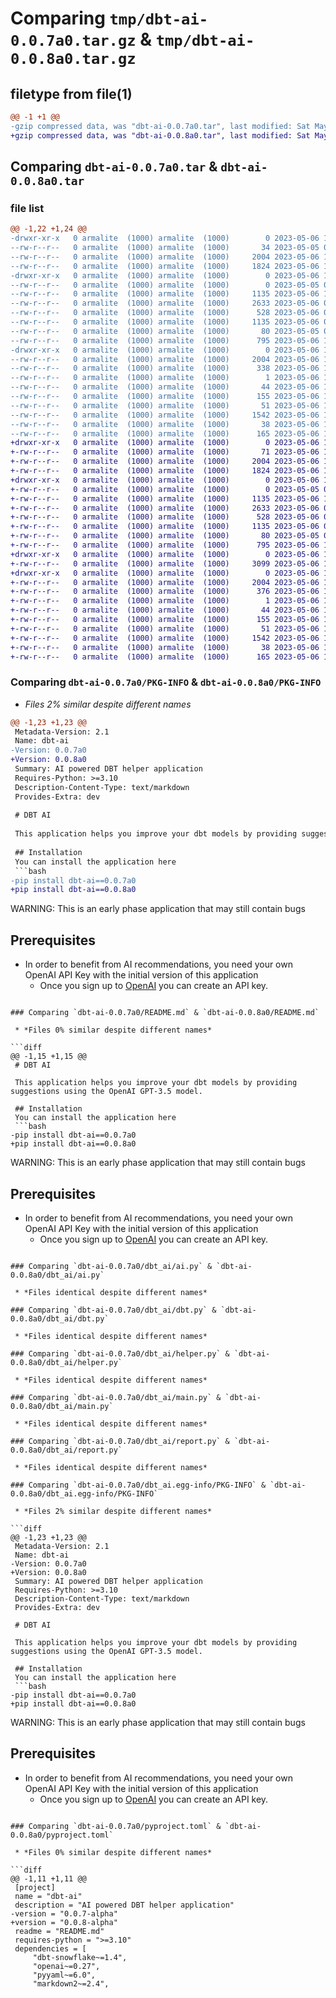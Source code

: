 # Comparing `tmp/dbt-ai-0.0.7a0.tar.gz` & `tmp/dbt-ai-0.0.8a0.tar.gz`

## filetype from file(1)

```diff
@@ -1 +1 @@
-gzip compressed data, was "dbt-ai-0.0.7a0.tar", last modified: Sat May  6 12:58:58 2023, max compression
+gzip compressed data, was "dbt-ai-0.0.8a0.tar", last modified: Sat May  6 13:05:57 2023, max compression
```

## Comparing `dbt-ai-0.0.7a0.tar` & `dbt-ai-0.0.8a0.tar`

### file list

```diff
@@ -1,22 +1,24 @@
-drwxr-xr-x   0 armalite  (1000) armalite  (1000)        0 2023-05-06 12:58:58.627895 dbt-ai-0.0.7a0/
--rw-r--r--   0 armalite  (1000) armalite  (1000)       34 2023-05-05 05:14:16.000000 dbt-ai-0.0.7a0/MANIFEST.in
--rw-r--r--   0 armalite  (1000) armalite  (1000)     2004 2023-05-06 12:58:58.627895 dbt-ai-0.0.7a0/PKG-INFO
--rw-r--r--   0 armalite  (1000) armalite  (1000)     1824 2023-05-06 12:58:42.000000 dbt-ai-0.0.7a0/README.md
-drwxr-xr-x   0 armalite  (1000) armalite  (1000)        0 2023-05-06 12:58:58.627895 dbt-ai-0.0.7a0/dbt_ai/
--rw-r--r--   0 armalite  (1000) armalite  (1000)        0 2023-05-05 05:14:16.000000 dbt-ai-0.0.7a0/dbt_ai/__init__.py
--rw-r--r--   0 armalite  (1000) armalite  (1000)     1135 2023-05-06 10:40:22.000000 dbt-ai-0.0.7a0/dbt_ai/ai.py
--rw-r--r--   0 armalite  (1000) armalite  (1000)     2633 2023-05-06 09:35:47.000000 dbt-ai-0.0.7a0/dbt_ai/dbt.py
--rw-r--r--   0 armalite  (1000) armalite  (1000)      528 2023-05-06 08:28:32.000000 dbt-ai-0.0.7a0/dbt_ai/helper.py
--rw-r--r--   0 armalite  (1000) armalite  (1000)     1135 2023-05-06 09:36:12.000000 dbt-ai-0.0.7a0/dbt_ai/main.py
--rw-r--r--   0 armalite  (1000) armalite  (1000)       80 2023-05-05 05:14:16.000000 dbt-ai-0.0.7a0/dbt_ai/py.typed
--rw-r--r--   0 armalite  (1000) armalite  (1000)      795 2023-05-06 12:58:28.000000 dbt-ai-0.0.7a0/dbt_ai/report.py
-drwxr-xr-x   0 armalite  (1000) armalite  (1000)        0 2023-05-06 12:58:58.627895 dbt-ai-0.0.7a0/dbt_ai.egg-info/
--rw-r--r--   0 armalite  (1000) armalite  (1000)     2004 2023-05-06 12:58:58.000000 dbt-ai-0.0.7a0/dbt_ai.egg-info/PKG-INFO
--rw-r--r--   0 armalite  (1000) armalite  (1000)      338 2023-05-06 12:58:58.000000 dbt-ai-0.0.7a0/dbt_ai.egg-info/SOURCES.txt
--rw-r--r--   0 armalite  (1000) armalite  (1000)        1 2023-05-06 12:58:58.000000 dbt-ai-0.0.7a0/dbt_ai.egg-info/dependency_links.txt
--rw-r--r--   0 armalite  (1000) armalite  (1000)       44 2023-05-06 12:58:58.000000 dbt-ai-0.0.7a0/dbt_ai.egg-info/entry_points.txt
--rw-r--r--   0 armalite  (1000) armalite  (1000)      155 2023-05-06 12:58:58.000000 dbt-ai-0.0.7a0/dbt_ai.egg-info/requires.txt
--rw-r--r--   0 armalite  (1000) armalite  (1000)       51 2023-05-06 12:58:58.000000 dbt-ai-0.0.7a0/dbt_ai.egg-info/top_level.txt
--rw-r--r--   0 armalite  (1000) armalite  (1000)     1542 2023-05-06 12:58:49.000000 dbt-ai-0.0.7a0/pyproject.toml
--rw-r--r--   0 armalite  (1000) armalite  (1000)       38 2023-05-06 12:58:58.627895 dbt-ai-0.0.7a0/setup.cfg
--rw-r--r--   0 armalite  (1000) armalite  (1000)      165 2023-05-06 12:18:31.000000 dbt-ai-0.0.7a0/setup.py
+drwxr-xr-x   0 armalite  (1000) armalite  (1000)        0 2023-05-06 13:05:57.757895 dbt-ai-0.0.8a0/
+-rw-r--r--   0 armalite  (1000) armalite  (1000)       71 2023-05-06 13:04:03.000000 dbt-ai-0.0.8a0/MANIFEST.in
+-rw-r--r--   0 armalite  (1000) armalite  (1000)     2004 2023-05-06 13:05:57.757895 dbt-ai-0.0.8a0/PKG-INFO
+-rw-r--r--   0 armalite  (1000) armalite  (1000)     1824 2023-05-06 13:05:14.000000 dbt-ai-0.0.8a0/README.md
+drwxr-xr-x   0 armalite  (1000) armalite  (1000)        0 2023-05-06 13:05:57.757895 dbt-ai-0.0.8a0/dbt_ai/
+-rw-r--r--   0 armalite  (1000) armalite  (1000)        0 2023-05-05 05:14:16.000000 dbt-ai-0.0.8a0/dbt_ai/__init__.py
+-rw-r--r--   0 armalite  (1000) armalite  (1000)     1135 2023-05-06 10:40:22.000000 dbt-ai-0.0.8a0/dbt_ai/ai.py
+-rw-r--r--   0 armalite  (1000) armalite  (1000)     2633 2023-05-06 09:35:47.000000 dbt-ai-0.0.8a0/dbt_ai/dbt.py
+-rw-r--r--   0 armalite  (1000) armalite  (1000)      528 2023-05-06 08:28:32.000000 dbt-ai-0.0.8a0/dbt_ai/helper.py
+-rw-r--r--   0 armalite  (1000) armalite  (1000)     1135 2023-05-06 09:36:12.000000 dbt-ai-0.0.8a0/dbt_ai/main.py
+-rw-r--r--   0 armalite  (1000) armalite  (1000)       80 2023-05-05 05:14:16.000000 dbt-ai-0.0.8a0/dbt_ai/py.typed
+-rw-r--r--   0 armalite  (1000) armalite  (1000)      795 2023-05-06 12:58:28.000000 dbt-ai-0.0.8a0/dbt_ai/report.py
+drwxr-xr-x   0 armalite  (1000) armalite  (1000)        0 2023-05-06 13:05:57.757895 dbt-ai-0.0.8a0/dbt_ai/templates/
+-rw-r--r--   0 armalite  (1000) armalite  (1000)     3099 2023-05-06 10:46:28.000000 dbt-ai-0.0.8a0/dbt_ai/templates/report_template.html
+drwxr-xr-x   0 armalite  (1000) armalite  (1000)        0 2023-05-06 13:05:57.757895 dbt-ai-0.0.8a0/dbt_ai.egg-info/
+-rw-r--r--   0 armalite  (1000) armalite  (1000)     2004 2023-05-06 13:05:57.000000 dbt-ai-0.0.8a0/dbt_ai.egg-info/PKG-INFO
+-rw-r--r--   0 armalite  (1000) armalite  (1000)      376 2023-05-06 13:05:57.000000 dbt-ai-0.0.8a0/dbt_ai.egg-info/SOURCES.txt
+-rw-r--r--   0 armalite  (1000) armalite  (1000)        1 2023-05-06 13:05:57.000000 dbt-ai-0.0.8a0/dbt_ai.egg-info/dependency_links.txt
+-rw-r--r--   0 armalite  (1000) armalite  (1000)       44 2023-05-06 13:05:57.000000 dbt-ai-0.0.8a0/dbt_ai.egg-info/entry_points.txt
+-rw-r--r--   0 armalite  (1000) armalite  (1000)      155 2023-05-06 13:05:57.000000 dbt-ai-0.0.8a0/dbt_ai.egg-info/requires.txt
+-rw-r--r--   0 armalite  (1000) armalite  (1000)       51 2023-05-06 13:05:57.000000 dbt-ai-0.0.8a0/dbt_ai.egg-info/top_level.txt
+-rw-r--r--   0 armalite  (1000) armalite  (1000)     1542 2023-05-06 13:05:47.000000 dbt-ai-0.0.8a0/pyproject.toml
+-rw-r--r--   0 armalite  (1000) armalite  (1000)       38 2023-05-06 13:05:57.757895 dbt-ai-0.0.8a0/setup.cfg
+-rw-r--r--   0 armalite  (1000) armalite  (1000)      165 2023-05-06 12:18:31.000000 dbt-ai-0.0.8a0/setup.py
```

### Comparing `dbt-ai-0.0.7a0/PKG-INFO` & `dbt-ai-0.0.8a0/PKG-INFO`

 * *Files 2% similar despite different names*

```diff
@@ -1,23 +1,23 @@
 Metadata-Version: 2.1
 Name: dbt-ai
-Version: 0.0.7a0
+Version: 0.0.8a0
 Summary: AI powered DBT helper application
 Requires-Python: >=3.10
 Description-Content-Type: text/markdown
 Provides-Extra: dev
 
 # DBT AI
 
 This application helps you improve your dbt models by providing suggestions using the OpenAI GPT-3.5 model.
 
 ## Installation
 You can install the application here
 ```bash
-pip install dbt-ai==0.0.7a0
+pip install dbt-ai==0.0.8a0
 ```
 
 WARNING: This is an early phase application that may still contain bugs
 
 ## Prerequisites
  - In order to benefit from AI recommendations, you need your own OpenAI API Key with the initial version of this application
     - Once you sign up to [OpenAI](https://openai.com/product) you can create an API key.
```

### Comparing `dbt-ai-0.0.7a0/README.md` & `dbt-ai-0.0.8a0/README.md`

 * *Files 0% similar despite different names*

```diff
@@ -1,15 +1,15 @@
 # DBT AI
 
 This application helps you improve your dbt models by providing suggestions using the OpenAI GPT-3.5 model.
 
 ## Installation
 You can install the application here
 ```bash
-pip install dbt-ai==0.0.7a0
+pip install dbt-ai==0.0.8a0
 ```
 
 WARNING: This is an early phase application that may still contain bugs
 
 ## Prerequisites
  - In order to benefit from AI recommendations, you need your own OpenAI API Key with the initial version of this application
     - Once you sign up to [OpenAI](https://openai.com/product) you can create an API key.
```

### Comparing `dbt-ai-0.0.7a0/dbt_ai/ai.py` & `dbt-ai-0.0.8a0/dbt_ai/ai.py`

 * *Files identical despite different names*

### Comparing `dbt-ai-0.0.7a0/dbt_ai/dbt.py` & `dbt-ai-0.0.8a0/dbt_ai/dbt.py`

 * *Files identical despite different names*

### Comparing `dbt-ai-0.0.7a0/dbt_ai/helper.py` & `dbt-ai-0.0.8a0/dbt_ai/helper.py`

 * *Files identical despite different names*

### Comparing `dbt-ai-0.0.7a0/dbt_ai/main.py` & `dbt-ai-0.0.8a0/dbt_ai/main.py`

 * *Files identical despite different names*

### Comparing `dbt-ai-0.0.7a0/dbt_ai/report.py` & `dbt-ai-0.0.8a0/dbt_ai/report.py`

 * *Files identical despite different names*

### Comparing `dbt-ai-0.0.7a0/dbt_ai.egg-info/PKG-INFO` & `dbt-ai-0.0.8a0/dbt_ai.egg-info/PKG-INFO`

 * *Files 2% similar despite different names*

```diff
@@ -1,23 +1,23 @@
 Metadata-Version: 2.1
 Name: dbt-ai
-Version: 0.0.7a0
+Version: 0.0.8a0
 Summary: AI powered DBT helper application
 Requires-Python: >=3.10
 Description-Content-Type: text/markdown
 Provides-Extra: dev
 
 # DBT AI
 
 This application helps you improve your dbt models by providing suggestions using the OpenAI GPT-3.5 model.
 
 ## Installation
 You can install the application here
 ```bash
-pip install dbt-ai==0.0.7a0
+pip install dbt-ai==0.0.8a0
 ```
 
 WARNING: This is an early phase application that may still contain bugs
 
 ## Prerequisites
  - In order to benefit from AI recommendations, you need your own OpenAI API Key with the initial version of this application
     - Once you sign up to [OpenAI](https://openai.com/product) you can create an API key.
```

### Comparing `dbt-ai-0.0.7a0/pyproject.toml` & `dbt-ai-0.0.8a0/pyproject.toml`

 * *Files 0% similar despite different names*

```diff
@@ -1,11 +1,11 @@
 [project]
 name = "dbt-ai"
 description = "AI powered DBT helper application"
-version = "0.0.7-alpha"
+version = "0.0.8-alpha"
 readme = "README.md"
 requires-python = ">=3.10"
 dependencies = [
     "dbt-snowflake~=1.4",
     "openai~=0.27",
     "pyyaml~=6.0",
     "markdown2~=2.4",
```

